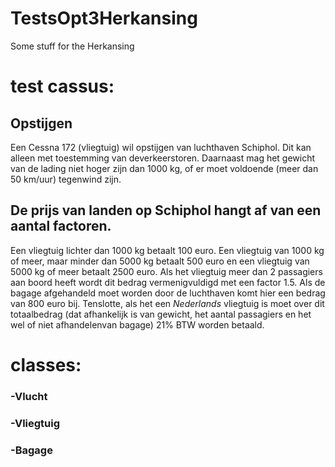 # TestsOpt3Herkansing
Some stuff for the Herkansing

# test cassus:

## Opstijgen
Een Cessna 172 (vliegtuig) wil opstijgen van luchthaven Schiphol. 
Dit kan alleen met toestemming van deverkeerstoren. 
Daarnaast mag het gewicht van de lading niet hoger zijn dan 1000 kg, of er moet voldoende (meer dan 50 km/uur) tegenwind zijn.

## De prijs van landen op Schiphol hangt af van een aantal factoren. 
Een vliegtuig lichter dan 1000 kg betaalt 100 euro. Een vliegtuig van 1000 kg of meer, 
maar minder dan 5000 kg betaalt 500 euro en
een vliegtuig van 5000 kg of meer betaalt 2500 euro.
Als het vliegtuig meer dan 2 passagiers aan boord heeft wordt dit bedrag vermenigvuldigd met een factor 1.5.
Als de bagage afgehandeld moet worden door de luchthaven komt hier een bedrag van 800 euro bij. 
Tenslotte, als het een *Nederlands* vliegtuig is moet over dit totaalbedrag (dat afhankelijk is van gewicht, het aantal passagiers en het wel of niet afhandelenvan bagage) 21% BTW worden betaald.

# classes:
### -Vlucht
### -Vliegtuig
### -Bagage

